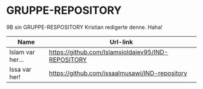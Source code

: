 # GRUPPE-REPOSITORY
9B sin GRUPPE-RESPOSITORY
Kristian redigerte denne. Haha!

|Name|Url-link|
|---|---|
|Islam var her...|https://github.com/Islamsjoldajev95/IND-REPOSITORY|
|Issa var her!|https://github.com/issaalmusawi/IND-repository|
